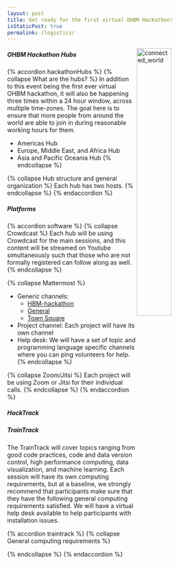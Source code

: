 ```yaml
---
layout: post
title: Get ready for the first virtual OHBM Hackathon!
isStaticPost: true
permalink: /logistics/
---
```


<img align="right" src="../img/undraw_connected_world_wuay.svg" alt="connected_world" width="40%">

##### OHBM Hackathon Hubs

{% accordion hackathonHubs %}
{% collapse What are the hubs? %} 
In addition to this event being the first ever virtual OHBM hackathon, it will also be happening three times within a 24 hour window, across multiple time-zones. The goal here is to ensure that more people from around the world are able to join in during reasonable working hours for them. 
* Americas Hub
* Europe, Middle East, and Africa Hub
* Asia and Pacific Oceania Hub
{% endcollapse %}

{% collapse Hub structure and general organization %} 
Each hub has two hosts.
{% endcollapse %}
{% endaccordion %}

##### Platforms

{% accordion software %}
{% collapse Crowdcast %}
Each hub will be using Crowdcast for the main sessions, and this content will be streamed on Youtube simultaneously such that those who are not formally registered can follow along as well.
{% endcollapse %} 

{% collapse Mattermost %}
* Generic channels: 
  * [HBM-hackathon](https://mattermost.brainhack.org/brainhack/channels/hbm-hackathon)
  * [General](https://mattermost.brainhack.org/brainhack/channels/general)
  * [Town Square](https://mattermost.brainhack.org/brainhack/channels/town-square)
* Project channel: Each project will have its own channel
* Help desk: We will have a set of topic and programming language specific channels where you can ping volunteers for help.
{% endcollapse %}

{% collapse Zoom/Jitsi %}
Each project will be using Zoom or Jitsi for their individual calls.
{% endcollapse %} 
{% endaccordion %}


##### HackTrack 


##### TrainTrack 
The TrainTrack will cover topics ranging from good code practices, code and data version control, high performance computing, 
data visualization, and machine learning. Each session will have its own computing requirements, but at a baseline, 
we strongly recommend that participants make sure that they have the following general computing requirements satisfied. 
We will have a virtual help desk available to help participants with installation issues. 

{% accordion traintrack %}
{% collapse General computing requirements %}

{% endcollapse %}
{% endaccordion %}
